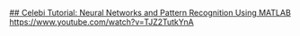 [## Celebi Tutorial: Neural Networks and Pattern Recognition Using MATLAB](https://www.byclb.com/TR/Tutorials/neural_networks/)
https://www.youtube.com/watch?v=TJZ2TutkYnA

